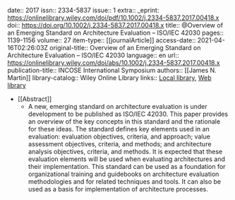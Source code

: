 date:: 2017
issn:: 2334-5837
issue:: 1
extra:: _eprint: https://onlinelibrary.wiley.com/doi/pdf/10.1002/j.2334-5837.2017.00418.x
doi:: https://doi.org/10.1002/j.2334-5837.2017.00418.x
title:: @Overview of an Emerging Standard on Architecture Evaluation – ISO/IEC 42030
pages:: 1139-1156
volume:: 27
item-type:: [[journalArticle]]
access-date:: 2021-04-16T02:26:03Z
original-title:: Overview of an Emerging Standard on Architecture Evaluation – ISO/IEC 42030
language:: en
url:: https://onlinelibrary.wiley.com/doi/abs/10.1002/j.2334-5837.2017.00418.x
publication-title:: INCOSE International Symposium
authors:: [[James N. Martin]]
library-catalog:: Wiley Online Library
links:: [Local library](zotero://select/library/items/DZNUNHJX), [Web library](https://www.zotero.org/users/6520516/items/DZNUNHJX)

- [[Abstract]]
	- A new, emerging standard on architecture evaluation is under development to be published as ISO/IEC 42030. This paper provides an overview of the key concepts in this standard and the rationale for these ideas. The standard defines key elements used in an evaluation: evaluation objectives, criteria, and approach; value assessment objectives, criteria, and methods; and architecture analysis objectives, criteria, and methods. It is expected that these evaluation elements will be used when evaluating architectures and their implementation. This standard can be used as a foundation for organizational training and guidebooks on architecture evaluation methodologies and for related techniques and tools. It can also be used as a basis for implementation of architecture processes.